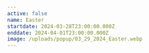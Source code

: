 ```yaml
---
active: false
name: Easter
startdate: 2024-03-28T23:00:00.000Z
enddate: 2024-04-01T23:00:00.000Z
image: /uploads/popup/03_29_2024_Easter.webp
---
```



